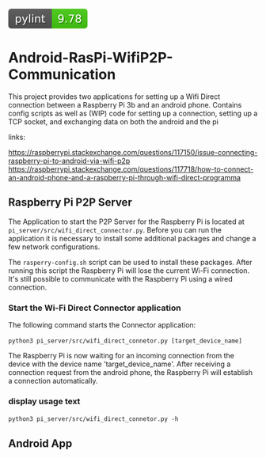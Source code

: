 ![pylint badge](https://github.com/marv1913/Android-RasPi-WifiP2P/blob/badges/pylint.svg)

# Android-RasPi-WifiP2P-Communication
This project provides two applications for setting up a Wifi Direct connection between a Raspberry Pi 3b and an android 
phone. 
Contains config scripts as well as (WIP) code for setting up a connection, setting up a TCP socket, and exchanging data 
on both the android and the pi

links: 

https://raspberrypi.stackexchange.com/questions/117150/issue-connecting-raspberry-pi-to-android-via-wifi-p2p
https://raspberrypi.stackexchange.com/questions/117718/how-to-connect-an-android-phone-and-a-raspberry-pi-through-wifi-direct-programma

## Raspberry Pi P2P Server

The Application to start the P2P Server for the Raspberry Pi is located at `pi_server/src/wifi_direct_connector.py`.
Before you can run the application it is necessary to install some additional packages and change a few network configurations.

The `rasperry-config.sh` script can be used to install these packages. After running this script the Raspberry Pi 
will lose the current Wi-Fi connection. It's still possible to communicate with the Raspberry Pi using a wired connection.

### Start the Wi-Fi Direct Connector application

The following command starts the Connector application:

`python3 pi_server/src/wifi_direct_connetor.py [target_device_name]`

The Raspberry Pi is now waiting for an incoming connection from the device with the device name 'target_device_name'.
After receiving a connection request from the android phone, the Raspberry Pi will establish a connection automatically.

### display usage text

`python3 pi_server/src/wifi_direct_connetor.py -h`

## Android App